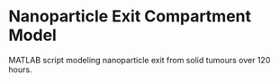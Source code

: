 # Nanoparticle Exit Compartment Model

MATLAB script modeling nanoparticle exit from solid tumours over 120 hours. 
